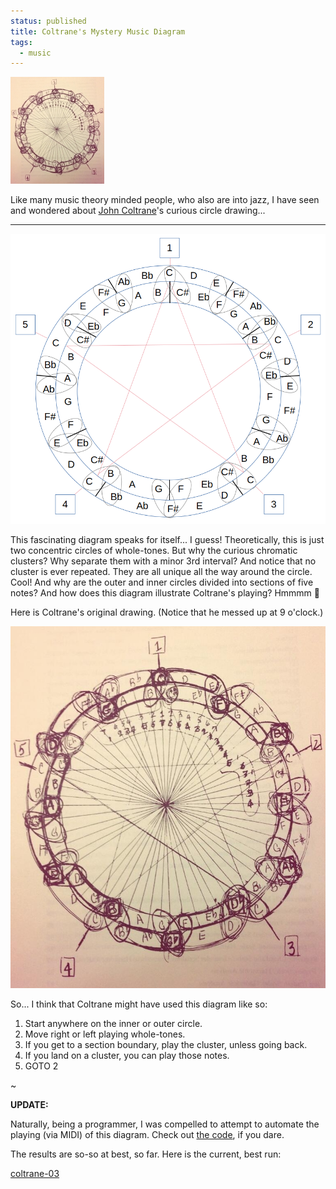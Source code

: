 ```yaml
---                                                                                                                                                                          
status: published
title: Coltrane's Mystery Music Diagram
tags:
  - music
---
```


![coltrane-circle-drawing](coltrane-circle-drawing-sm.jpg)

Like many music theory minded people, who also are into jazz, I have seen and wondered about [John Coltrane](https://en.wikipedia.org/wiki/John_Coltrane)'s curious circle drawing...

---

![coltrane-circle-diagram](coltrane-circle-diagram.png)

This fascinating diagram speaks for itself... I guess!  Theoretically, this is just two concentric circles of whole-tones.  But why the curious chromatic clusters?  Why separate them with a minor 3rd interval?  And notice that no cluster is ever repeated.  They are all unique all the way around the circle.  Cool!  And why are the outer and inner circles divided into sections of five notes?  And how does this diagram illustrate Coltrane's playing?  Hmmmm 🤔

Here is Coltrane's original drawing.  (Notice that he messed up at 9 o'clock.)

![coltrane-circle-drawing](coltrane-circle-drawing.jpg)

So... I think that Coltrane might have used this diagram like so:

1. Start anywhere on the inner or outer circle.
2. Move right or left playing whole-tones.
3. If you get to a section boundary, play the cluster, unless going back.
4. If you land on a cluster, you can play those notes.
5. GOTO 2

~

**UPDATE:**

Naturally, being a programmer, I was compelled to attempt to automate the playing (via MIDI) of this diagram.  Check out [the code](https://github.com/ology/Music/blob/master/coltrane), if you dare.

The results are so-so at best, so far.  Here is the current, best run:

[coltrane-03](coltrane-03.mp3)
